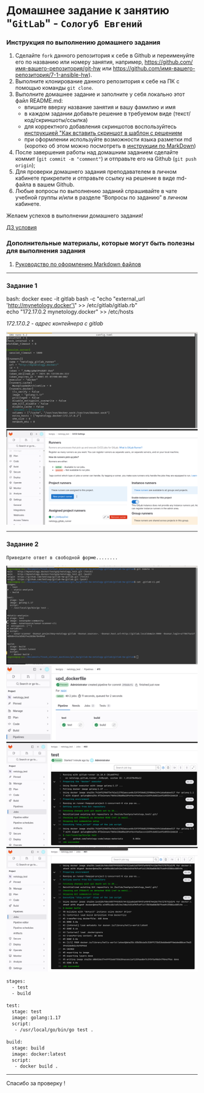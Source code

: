 # Домашнее задание к занятию "`GitLab`" - `Сологуб Евгений`


### Инструкция по выполнению домашнего задания

   1. Сделайте `fork` данного репозитория к себе в Github и переименуйте его по названию или номеру занятия, например, https://github.com/имя-вашего-репозитория/git-hw или  https://github.com/имя-вашего-репозитория/7-1-ansible-hw).
   2. Выполните клонирование данного репозитория к себе на ПК с помощью команды `git clone`.
   3. Выполните домашнее задание и заполните у себя локально этот файл README.md:
      - впишите вверху название занятия и вашу фамилию и имя
      - в каждом задании добавьте решение в требуемом виде (текст/код/скриншоты/ссылка)
      - для корректного добавления скриншотов воспользуйтесь [инструкцией "Как вставить скриншот в шаблон с решением](https://github.com/netology-code/sys-pattern-homework/blob/main/screen-instruction.md)
      - при оформлении используйте возможности языка разметки md (коротко об этом можно посмотреть в [инструкции  по MarkDown](https://github.com/netology-code/sys-pattern-homework/blob/main/md-instruction.md))
   4. После завершения работы над домашним заданием сделайте коммит (`git commit -m "comment"`) и отправьте его на Github (`git push origin`);
   5. Для проверки домашнего задания преподавателем в личном кабинете прикрепите и отправьте ссылку на решение в виде md-файла в вашем Github.
   6. Любые вопросы по выполнению заданий спрашивайте в чате учебной группы и/или в разделе “Вопросы по заданию” в личном кабинете.
   
Желаем успехов в выполнении домашнего задания!

[ДЗ условия](https://github.com/netology-code/sdvps-homeworks/blob/main/8-03.md)

   
### Дополнительные материалы, которые могут быть полезны для выполнения задания

1. [Руководство по оформлению Markdown файлов](https://gist.github.com/Jekins/2bf2d0638163f1294637#Code)

---

### Задание 1
bash:
   docker exec -it gitlab bash -c "echo \"external_url 'http://mynetology.docker'\" >> /etc/gitlab/gitlab.rb"  
   echo "172.17.0.2	mynetology.docker" >> /etc/hosts  

*172.17.0.2 - адрес контейнера с gitlab*

![alt text](https://github.com/SeSloup/gitlab-hw-gitlab/blob/main/screenshots/01-00.png)
![alt text](https://github.com/SeSloup/gitlab-hw-gitlab/blob/main/screenshots/01-01.png)


---

### Задание 2

`Приведите ответ в свободной форме........`

![alt text](https://github.com/SeSloup/gitlab-hw-gitlab/blob/main/screenshots/02-00.png)
![alt text](https://github.com/SeSloup/gitlab-hw-gitlab/blob/main/screenshots/02-01.png)
![alt text](https://github.com/SeSloup/gitlab-hw-gitlab/blob/main/screenshots/02-02.png)
![alt text](https://github.com/SeSloup/gitlab-hw-gitlab/blob/main/screenshots/02-03.png)

```
stages:
  - test
  - build

test:
  stage: test
  image: golang:1.17
  script: 
   - /usr/local/go/bin/go test .   

build:
  stage: build
  image: docker:latest
  script:
   - docker build .

```


---
 Спасибо за проверку !
